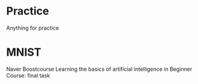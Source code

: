 # Practice
Anything for practice

# MNIST
Naver Boostcourse Learning the basics of artificial intelligence in Beginner Course: final task
